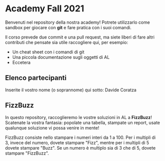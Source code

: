 # Academy Fall 2021

Benvenuti nel repository della nostra academy! Potrete utilizzarlo come sandbox per giocare con **git** e fare pratica con i suoi comandi.

Il corso prevede due commit e una pull request, ma siete liberi di fare altri contributi che pensate sia utile raccogliere qui, per esempio:

* Un cheat sheet con i comandi di git
* Una piccola documentazione sugli oggetti di AL
* Eccetera

## Elenco partecipanti

Inserite il vostro nome (o soprannome) qui sotto:
Davide Coratza


## FizzBuzz

In questo repository, raccoglieremo le vostre soluzioni in AL a **FizzBuzz**! Scatenate la vostra fantasia: popolate una tabella, stampate un report, usate qualunque soluzione vi possa venire in mente!

FizzBuzz consiste nello stampare i numeri interi da 1 a 100. Per i multipli di 3, invece del numero, dovete stampare "Fizz", mentre per i multipli di 5 dovete stampare "Buzz". Se un numero è multiplo sia di 3 che di 5, dovete stampare "FizzBuzz".
